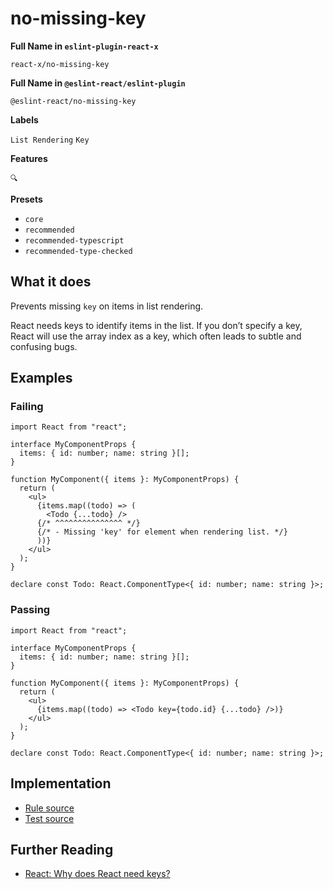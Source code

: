 # no-missing-key

**Full Name in `eslint-plugin-react-x`**

```plain copy
react-x/no-missing-key
```

**Full Name in `@eslint-react/eslint-plugin`**

```plain copy
@eslint-react/no-missing-key
```

**Labels**

`List Rendering` `Key`

**Features**

`🔍`

**Presets**

- `core`
- `recommended`
- `recommended-typescript`
- `recommended-type-checked`

## What it does

Prevents missing `key` on items in list rendering.

React needs keys to identify items in the list. If you don’t specify a key, React will use the array index as a key, which often leads to subtle and confusing bugs.

## Examples

### Failing

```tsx
import React from "react";

interface MyComponentProps {
  items: { id: number; name: string }[];
}

function MyComponent({ items }: MyComponentProps) {
  return (
    <ul>
      {items.map((todo) => (
        <Todo {...todo} />
      {/* ^^^^^^^^^^^^^^^ */}
      {/* - Missing 'key' for element when rendering list. */}
      ))}
    </ul>
  );
}

declare const Todo: React.ComponentType<{ id: number; name: string }>;
```

### Passing

```tsx
import React from "react";

interface MyComponentProps {
  items: { id: number; name: string }[];
}

function MyComponent({ items }: MyComponentProps) {
  return (
    <ul>
      {items.map((todo) => <Todo key={todo.id} {...todo} />)}
    </ul>
  );
}

declare const Todo: React.ComponentType<{ id: number; name: string }>;
```

## Implementation

- [Rule source](https://github.com/rEl1cx/eslint-react/tree/main/packages/plugins/eslint-plugin-react-x/src/rules/no-missing-key.ts)
- [Test source](https://github.com/rEl1cx/eslint-react/tree/main/packages/plugins/eslint-plugin-react-x/src/rules/no-missing-key.spec.ts)

## Further Reading

- [React: Why does React need keys?](https://react.dev/learn/rendering-lists#why-does-react-need-keys)
